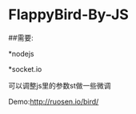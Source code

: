 FlappyBird-By-JS
================
##需要:
  
  *nodejs
  
  *socket.io

可以调整js里的参数st做一些微调

Demo:http://ruosen.io/bird/
